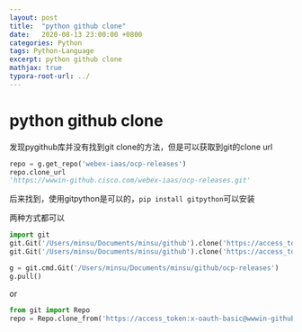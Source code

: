 ```yaml
---
layout: post
title:  "python github clone"
date:   2020-08-13 23:00:00 +0800
categories: Python
tags: Python-Language
excerpt: python github clone
mathjax: true
typora-root-url: ../
---
```


# python github clone

发现pygithub库并没有找到git clone的方法，但是可以获取到git的clone url

```python
repo = g.get_repo('webex-iaas/ocp-releases')
repo.clone_url
'https://wwwin-github.cisco.com/webex-iaas/ocp-releases.git'
```

后来找到，使用gitpython是可以的，`pip install gitpython`可以安装

两种方式都可以

```python
import git
git.Git('/Users/minsu/Documents/minsu/github').clone('https://access_token:x-oauth-basic@wwwin-github.cisco.com/webex-iaas/ocp-releases.git')
git.Git('/Users/minsu/Documents/minsu/github').clone('https://access_token:x-oauth-basic@wwwin-github.cisco.com/webex-iaas/ocp-releases', branch='master')

g = git.cmd.Git('/Users/minsu/Documents/minsu/github/ocp-releases')
g.pull()
```

or

```python
from git import Repo
repo = Repo.clone_from('https://access_token:x-oauth-basic@wwwin-github.cisco.com/webex-iaas/releases.git', '/Users/minsu/Documents/minsu/github', branch='master')
```

